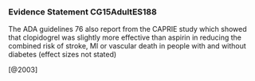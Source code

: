 ### Evidence Statement CG15AdultES188
The ADA guidelines 76 also report from the CAPRIE study which showed that clopidogrel was slightly more effective than aspirin in reducing the combined risk of stroke, MI or vascular death in people with and without diabetes (effect sizes not stated)



[@2003]
